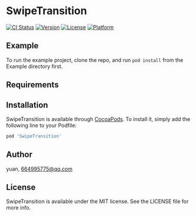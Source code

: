 # SwipeTransition

[![CI Status](https://img.shields.io/travis/yuan/SwipeTransition.svg?style=flat)](https://travis-ci.org/yuan/SwipeTransition)
[![Version](https://img.shields.io/cocoapods/v/SwipeTransition.svg?style=flat)](https://cocoapods.org/pods/SwipeTransition)
[![License](https://img.shields.io/cocoapods/l/SwipeTransition.svg?style=flat)](https://cocoapods.org/pods/SwipeTransition)
[![Platform](https://img.shields.io/cocoapods/p/SwipeTransition.svg?style=flat)](https://cocoapods.org/pods/SwipeTransition)

## Example

To run the example project, clone the repo, and run `pod install` from the Example directory first.

## Requirements

## Installation

SwipeTransition is available through [CocoaPods](https://cocoapods.org). To install
it, simply add the following line to your Podfile:

```ruby
pod 'SwipeTransition'
```

## Author

yuan, 664995775@qq.com

## License

SwipeTransition is available under the MIT license. See the LICENSE file for more info.
